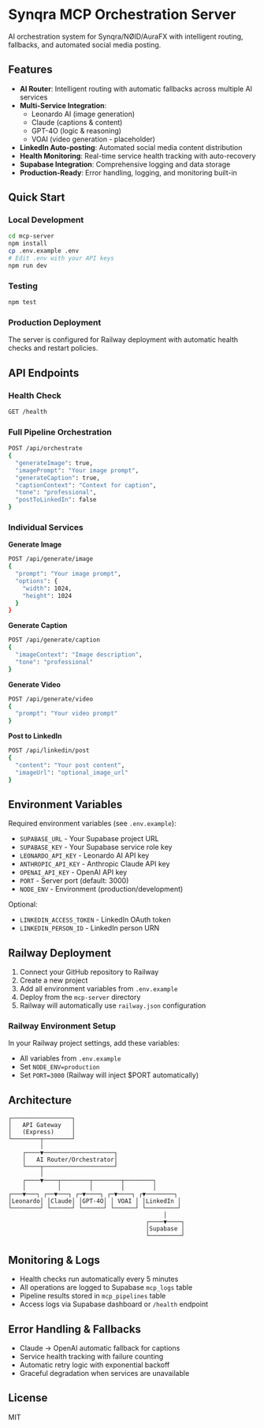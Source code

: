 # Synqra MCP Orchestration Server

AI orchestration system for Synqra/NØID/AuraFX with intelligent routing, fallbacks, and automated social media posting.

## Features

- **AI Router**: Intelligent routing with automatic fallbacks across multiple AI services
- **Multi-Service Integration**:
  - Leonardo AI (image generation)
  - Claude (captions & content)
  - GPT-4O (logic & reasoning)
  - VOAI (video generation - placeholder)
- **LinkedIn Auto-posting**: Automated social media content distribution
- **Health Monitoring**: Real-time service health tracking with auto-recovery
- **Supabase Integration**: Comprehensive logging and data storage
- **Production-Ready**: Error handling, logging, and monitoring built-in

## Quick Start

### Local Development

```bash
cd mcp-server
npm install
cp .env.example .env
# Edit .env with your API keys
npm run dev
```

### Testing

```bash
npm test
```

### Production Deployment

The server is configured for Railway deployment with automatic health checks and restart policies.

## API Endpoints

### Health Check
```bash
GET /health
```

### Full Pipeline Orchestration
```bash
POST /api/orchestrate
{
  "generateImage": true,
  "imagePrompt": "Your image prompt",
  "generateCaption": true,
  "captionContext": "Context for caption",
  "tone": "professional",
  "postToLinkedIn": false
}
```

### Individual Services

**Generate Image**
```bash
POST /api/generate/image
{
  "prompt": "Your image prompt",
  "options": {
    "width": 1024,
    "height": 1024
  }
}
```

**Generate Caption**
```bash
POST /api/generate/caption
{
  "imageContext": "Image description",
  "tone": "professional"
}
```

**Generate Video**
```bash
POST /api/generate/video
{
  "prompt": "Your video prompt"
}
```

**Post to LinkedIn**
```bash
POST /api/linkedin/post
{
  "content": "Your post content",
  "imageUrl": "optional_image_url"
}
```

## Environment Variables

Required environment variables (see `.env.example`):

- `SUPABASE_URL` - Your Supabase project URL
- `SUPABASE_KEY` - Your Supabase service role key
- `LEONARDO_API_KEY` - Leonardo AI API key
- `ANTHROPIC_API_KEY` - Anthropic Claude API key
- `OPENAI_API_KEY` - OpenAI API key
- `PORT` - Server port (default: 3000)
- `NODE_ENV` - Environment (production/development)

Optional:
- `LINKEDIN_ACCESS_TOKEN` - LinkedIn OAuth token
- `LINKEDIN_PERSON_ID` - LinkedIn person URN

## Railway Deployment

1. Connect your GitHub repository to Railway
2. Create a new project
3. Add all environment variables from `.env.example`
4. Deploy from the `mcp-server` directory
5. Railway will automatically use `railway.json` configuration

### Railway Environment Setup

In your Railway project settings, add these variables:
- All variables from `.env.example`
- Set `NODE_ENV=production`
- Set `PORT=3000` (Railway will inject $PORT automatically)

## Architecture

```
┌─────────────────┐
│   API Gateway   │
│   (Express)     │
└────────┬────────┘
         │
    ┌────▼────────────────────┐
    │   AI Router/Orchestrator│
    └────┬────────────────────┘
         │
    ┌────▼────┬────────┬────────┬────────┐
    │         │        │        │        │
┌───▼───┐ ┌──▼───┐ ┌─▼────┐ ┌─▼────┐ ┌▼────────┐
│Leonardo│ │Claude│ │GPT-4O│ │ VOAI │ │LinkedIn │
└────────┘ └──────┘ └──────┘ └──────┘ └─────────┘
                                            │
                                       ┌────▼────┐
                                       │Supabase │
                                       └─────────┘
```

## Monitoring & Logs

- Health checks run automatically every 5 minutes
- All operations are logged to Supabase `mcp_logs` table
- Pipeline results stored in `mcp_pipelines` table
- Access logs via Supabase dashboard or `/health` endpoint

## Error Handling & Fallbacks

- Claude → OpenAI automatic fallback for captions
- Service health tracking with failure counting
- Automatic retry logic with exponential backoff
- Graceful degradation when services are unavailable

## License

MIT
